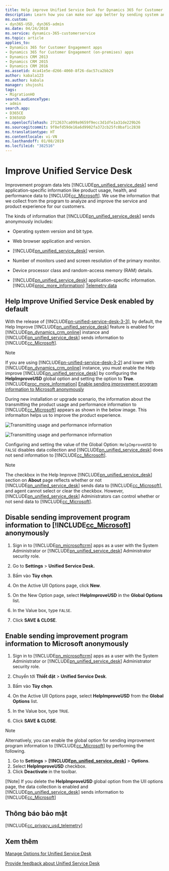 ```yaml
---
title: Help improve Unified Service Desk for Dynamics 365 for Customer Engagement apps | MicrosoftDocs
description: Learn how you can make our app better by sending system and application information to Microsoft.
ms.custom:
- dyn365-USD, dyn365-admin
ms.date: 04/24/2018
ms.service: dynamics-365-customerservice
ms.topic: article
applies_to:
- Dynamics 365 for Customer Engagement apps
- Dynamics 365 for Customer Engagement (on-premises) apps
- Dynamics CRM 2013
- Dynamics CRM 2015
- Dynamics CRM 2016
ms.assetid: 4ca41e5e-d266-4060-8f26-dac57ca2bb29
author: kabala123
ms.author: kabala
manager: shujoshi
tags:
- MigrationHO
search.audienceType:
- admin
search.app:
- D365CE
- D365USD
ms.openlocfilehash: 2712637ca099a9659f9ecc3d1dfe1a31de229b26
ms.sourcegitcommit: 9f0efd59de16a6d9902fa372cb25fc0baf1c2838
ms.translationtype: HT
ms.contentlocale: vi-VN
ms.lasthandoff: 01/08/2019
ms.locfileid: "382516"
---
```

# <a name="improve-unified-service-desk"></a>Improve Unified Service Desk
Improvement program data lets [!INCLUDE[pn_unified_service_desk](../../includes/pn-unified-service-desk.md)] send  application-specific information like product usage, health, and performance data to [!INCLUDE[cc_Microsoft](../../includes/cc-microsoft.md)]. We use the information that we collect from the program to analyze and improve the service and product experience for our customers.
  
 The kinds of information that [!INCLUDE[pn_unified_service_desk](../../includes/pn-unified-service-desk.md)] sends anonymously includes:  
  
- Operating system version and bit type.  
  
- Web browser application and version.  
  
- [!INCLUDE[pn_unified_service_desk](../../includes/pn-unified-service-desk.md)] version.  
  
- Number of monitors used and screen resolution of the primary monitor.  
  
- Device processor class and random-access memory (RAM) details.

- [!INCLUDE[pn_unified_service_desk](../../includes/pn-unified-service-desk.md)] application-specific information. [!INCLUDE[proc_more_information](../../includes/proc-more-information.md)] [Telemetry data](../admin/comply-unified-service-desk-data-gdpr.md#telemetry-data)

## <a name="help-improve-unified-service-desk-enabled-by-default"></a>Help Improve Unified Service Desk enabled by default

With the release of [!INCLUDE[pn-unified-service-desk-3-3](../../includes/pn-unified-service-desk-3-3.md)], by default, the Help Improve [!INCLUDE[pn_unified_service_desk](../../includes/pn-unified-service-desk.md)] feature is enabled for [!INCLUDE[pn_dynamics_crm_online](../../includes/pn-dynamics-crm-online.md)] instance and [!INCLUDE[pn_unified_service_desk](../../includes/pn-unified-service-desk.md)] sends information to [!INCLUDE[cc_Microsoft](../../includes/cc-microsoft.md)].

> [!Note]
> If you are using [!INCLUDE[pn-unified-service-desk-3-2](../../includes/pn-unified-service-desk-3-2.md)] and lower with [!INCLUDE[pn_dynamics_crm_online](../../includes/pn-dynamics-crm-online.md)] instance, you must enable the Help improve [!INCLUDE[pn_unified_service_desk](../../includes/pn-unified-service-desk.md)] by configuring the **HelpImproveUSD** global option and setting the option to **True**. [!INCLUDE[proc_more_information](../../includes/proc-more-information.md)] [Enable sending improvement program information to Microsoft anonymously](#enable-sending-improvement-program-information-to-microsoft-anonymously)

During new installation or upgrade scenario, the information about the transmitting the product usage and performance information to [!INCLUDE[cc_Microsoft](../../includes/cc-microsoft.md)] appears as shown in the below image. This informaiton helps us to improve the product experience.

![Transmitting usage and performance information](../media/helpimprove-usd-install.PNG "Transmitting usage and performance information")

![Transmitting usage and performance information](../media/helpimprove-usd-upgrade.PNG "Transmitting usage and performance information")

Configuring and setting the value of the Global Option: `HelpImproveUSD` to `FALSE` disables data collection and [!INCLUDE[pn_unified_service_desk](../../includes/pn-unified-service-desk.md)] does not send information to [!INCLUDE[cc_Microsoft](../../includes/cc-microsoft.md)].

> [!Note]
>  The checkbox in the Help Improve [!INCLUDE[pn_unified_service_desk](../../includes/pn-unified-service-desk.md)] section on **About** page reflects whether or not [!INCLUDE[pn_unified_service_desk](../../includes/pn-unified-service-desk.md)] sends data to [!INCLUDE[cc_Microsoft](../../includes/cc-microsoft.md)], and agent cannot select or clear the checkbox. However, [!INCLUDE[pn_unified_service_desk](../../includes/pn-unified-service-desk.md)] Administrators can control whether or not send data to [!INCLUDE[cc_Microsoft](../../includes/cc-microsoft.md)].

<a name="Disable_ImproveUSD"></a>   
## <a name="disable-sending-improvement-program-information-to-includeccmicrosoftincludescc-microsoftmd-anonymously"></a>Disable sending improvement program information to [!INCLUDE[cc_Microsoft](../../includes/cc-microsoft.md)] anonymously
  
1. Sign in to [!INCLUDE[pn_microsoftcrm](../../includes/pn-microsoftcrm.md)] apps as a user with the System Administrator or [!INCLUDE[pn_unified_service_desk](../../includes/pn-unified-service-desk.md)] Administrator security role.  
  
2. Go to **Settings** > **Unified Service Desk.**
  
3. Bấm vào **Tùy chọn**.  
  
4. On the Active UII Options page, click **New**.  
  
5. On the New Option page, select **HelpImproveUSD** in the **Global Options** list.  
  
6. In the Value box, type `FALSE`.
  
7. Click **SAVE & CLOSE**.
  
<a name="Enable_ImproveUSD"></a>   
## <a name="enable-sending-improvement-program-information-to-microsoft-anonymously"></a>Enable sending improvement program information to Microsoft anonymously  

1. Sign in to [!INCLUDE[pn_microsoftcrm](../../includes/pn-microsoftcrm.md)] apps as a user with the System Administrator or [!INCLUDE[pn_unified_service_desk](../../includes/pn-unified-service-desk.md)] Administrator security role.  
  
2. Chuyển tới **Thiết đặt** > **Unified Service Desk**.
  
3. Bấm vào **Tùy chọn**.
  
4. On the Active UII Options page,  select **HelpImproveUSD** from the **Global Options** list.
  
5. In the Value box, type `TRUE`.
  
6. Click **SAVE & CLOSE**.

> [!NOTE]
> Alternatively, you can enable the global option for sending improvement program information to [!INCLUDE[cc_Microsoft](../../includes/cc-microsoft.md)] by performing the following.
> 1. Go to **Settings** > **[!INCLUDE[pn_unified_service_desk](../../includes/pn-unified-service-desk.md)]** > **Options**.
> 2. Select **HelpImproveUSD** checkbox.
> 3. Click **Deactivate** in the toolbar.
> 
> [!Note]
> If you delete the **HelpImproveUSD** global option from the UII options page, the data collection is enabled and [!INCLUDE[pn_unified_service_desk](../../includes/pn-unified-service-desk.md)] sends information to [!INCLUDE[cc_Microsoft](../../includes/cc-microsoft.md)]
  
## <a name="privacy-notice"></a>Thông báo bảo mật  
[!INCLUDE[cc_privacy_usd_telemetry](../../includes/cc-privacy-usd-telemetry.md)]
  
## <a name="see-also"></a>Xem thêm
[Manage Options for Unified Service Desk](../../unified-service-desk/admin/manage-options-unified-service-desk.md)

[Provide feedback about Unified Service Desk](../admin/provide-feedback.md)
